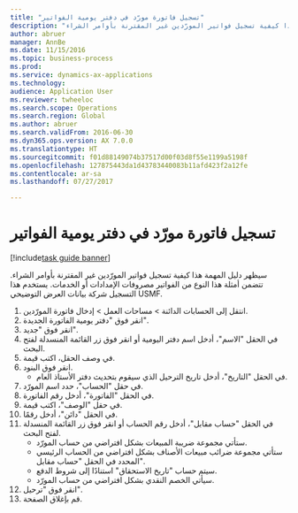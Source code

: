 ```yaml
--- 
title: "تسجيل فاتورة مورّد في دفتر يومية الفواتير"
description: "سيظهر دليل المهمة هذا كيفية تسجيل فواتير المورّدين غير المقترنة بأوامر الشراء."
author: abruer
manager: AnnBe
ms.date: 11/15/2016
ms.topic: business-process
ms.prod: 
ms.service: dynamics-ax-applications
ms.technology: 
audience: Application User
ms.reviewer: twheeloc
ms.search.scope: Operations
ms.search.region: Global
ms.author: abruer
ms.search.validFrom: 2016-06-30
ms.dyn365.ops.version: AX 7.0.0
ms.translationtype: HT
ms.sourcegitcommit: f01d88149074b37517d00f03d8f55e1199a5198f
ms.openlocfilehash: 127875443da1d43783440083b11afd423f2a12fe
ms.contentlocale: ar-sa
ms.lasthandoff: 07/27/2017

---
```

# <a name="record-a-vendor-invoice-in-the-invoice-journal"></a>تسجيل فاتورة مورّد في دفتر يومية الفواتير

[!include[task guide banner](../../includes/task-guide-banner.md)]

سيظهر دليل المهمة هذا كيفية تسجيل فواتير المورّدين غير المقترنة بأوامر الشراء. تتضمن أمثلة هذا النوع من الفواتير مصروفات الإمدادات أو الخدمات.  يستخدم هذا التسجيل شركة بيانات العرض التوضيحي USMF.

1. انتقل إلى الحسابات الدائنة > مساحات العمل > إدخال فاتورة المورّدين.
2. انقر فوق "دفتر يومية الفاتورة الجديدة".
3. انقر فوق "جديد".
4. في الحقل "الاسم"، أدخل اسم دفتر اليومية أو انقر فوق زر القائمة المنسدلة لفتح البحث.
5. في وصف الحقل، اكتب قيمة.
6. انقر فوق البنود.
    * في الحقل "التاريخ"، أدخل تاريخ الترحيل الذي سيقوم بتحديث دفتر الأستاذ العام.  
7. في حقل "الحساب"، حدد اسم المورّد.
8. في الحقل "الفاتورة"، أدخل رقم الفاتورة.
9. في حقل "الوصف"، اكتب قيمة.
10. في الحقل "دائن"، أدخل رقمًا.
11. في الحقل "حساب مقابل"، أدخل رقم الحساب أو انقر فوق زر القائمة المنسدلة لفتح البحث.
    * ستأتي مجموعة ضريبة المبيعات بشكل افتراضي من حساب المورّد.  
    * ستأتي مجموعة ضرائب مبيعات الأصناف بشكل افتراضي من الحساب الرئيسي المحدد في الحقل "حساب مقابل".  
    * سيتم حساب "تاريخ الاستحقاق" استنادًا إلى شروط الدفع.  
    * سيأتي الخصم النقدي بشكل افتراضي من حساب المورّد.  
12. انقر فوق "ترحيل".
13. قم بإغلاق الصفحة.


